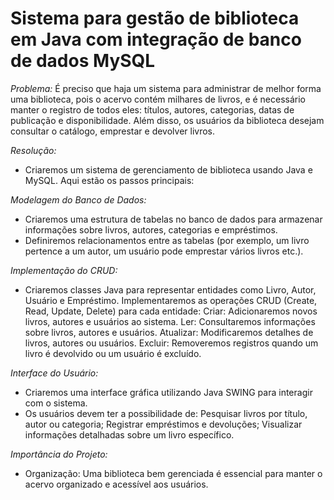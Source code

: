 # Sistema para gestão de biblioteca em Java com integração de banco de dados MySQL

_Problema:_
É preciso que haja um sistema para administrar de melhor forma uma biblioteca, pois o acervo contém milhares de livros, e é necessário manter o registro de todos eles: títulos, autores, categorias, datas de publicação e disponibilidade. Além disso, os usuários da biblioteca desejam consultar o catálogo, emprestar e devolver livros.

_Resolução:_
- Criaremos um sistema de gerenciamento de biblioteca usando Java e MySQL. Aqui estão os passos principais:

_Modelagem do Banco de Dados:_
- Criaremos uma estrutura de tabelas no banco de dados para armazenar informações sobre livros, autores, categorias e empréstimos.
- Definiremos relacionamentos entre as tabelas (por exemplo, um livro pertence a um autor, um usuário pode emprestar vários livros etc.).

_Implementação do CRUD:_
- Criaremos classes Java para representar entidades como Livro, Autor, Usuário e Empréstimo. Implementaremos as operações CRUD (Create, Read, Update, Delete) para cada entidade:
Criar: Adicionaremos novos livros, autores e usuários ao sistema.
Ler: Consultaremos informações sobre livros, autores e usuários.
Atualizar: Modificaremos detalhes de livros, autores ou usuários.
Excluir: Removeremos registros quando um livro é devolvido ou um usuário é excluído.

_Interface do Usuário:_
- Criaremos uma interface gráfica utilizando Java SWING para interagir com o sistema.
- Os usuários devem ter a possibilidade de:
Pesquisar livros por título, autor ou categoria;
Registrar empréstimos e devoluções;
Visualizar informações detalhadas sobre um livro específico.


_Importância do Projeto:_
- Organização: Uma biblioteca bem gerenciada é essencial para manter o acervo organizado e acessível aos usuários.
